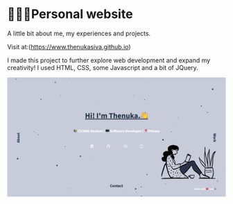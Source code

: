 # 👩🏾‍💻Personal website

A little bit about me, my experiences and projects.

Visit at:(https://www.thenukasiva.github.io)

I made this project to further explore web development and expand my creativity! I used HTML, CSS, some Javascript and a bit of JQuery. 

![Website Screenshot](/images/website.png)

